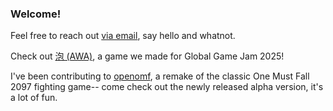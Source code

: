 ### Welcome!

Feel free to reach out [via email](mailto://golgothasTerror101@gmail.com), say hello and whatnot.

Check out [泡 (AWA)](https://globalgamejam.org/games/2025/pao-awa-3), a game we made for Global Game Jam 2025!

I've been contributing to [openomf](https://github.com/omf2097/openomf/), a remake of the classic One Must Fall 2097 fighting game-- come check out the newly released alpha version, it's a lot of fun.

<!--
**Nopey/Nopey** is a ✨ _special_ ✨ repository because its `README.md` (this file) appears on your GitHub profile.

Here are some ideas to get you started:

- 🔭 I’m currently working on ...
- 🌱 I’m currently learning ...
- 👯 I’m looking to collaborate on ...
- 🤔 I’m looking for help with ...
- 💬 Ask me about ...
- 📫 How to reach me: ...
- 😄 Pronouns: ...
- ⚡ Fun fact: ...
-->
